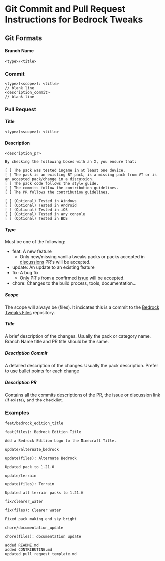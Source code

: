 # Git Commit and Pull Request Instructions for Bedrock Tweaks

## Git Formats

#### Branch Name

```
<type>/<title>
```

### Commit

```
<type>(<scope>): <title>
// blank line
<description_commit>
// blank line
```

### Pull Request

#### Title

```
<type>(<scope>): <title>
```

#### Description

```
<description_pr>

By checking the following boxes with an X, you ensure that:

[ ] The pack was tested ingame in at least one device.
[ ] The pack is an existing BT pack, is a missing pack from VT or is an accepted pack/change in a discussion.
[ ] The pack code follows the style guide.
[ ] The commits follow the contribution guidelines.
[ ] The PR follows the contribution guidelines.

[ ] (Optional) Tested in Windows
[ ] (Optional) Tested in Android
[ ] (Optional) Tested in iOS
[ ] (Optional) Tested in any console
[ ] (Optional) Tested in BDS
```

##### Type

Must be one of the following:

- feat: A new feature
  - Only new/missing vanilla tweaks packs or packs accepted in [discussions](https://github.com/BedrockTweaks/Files/discussions) PR's will
    be accepted.
- update: An update to an existing feature
- fix: A bug fix
  - Only PR's from a confirmed [issue](https://github.com/BedrockTweaks/Files/issues) will be accepted.
- chore: Changes to the build process, tools, documentation...

##### Scope

The scope will always be (files). It indicates this is a commit to
the [Bedrock Tweaks Files](https://github.com/Bedrock-Tweaks/Bedrock-Tweaks-Files) repository.

##### Title

A brief description of the changes. Usually the pack or category name.
Branch Name title and PR title should be the same.

##### Description Commit

A detailed description of the changes. Usually the pack description.
Prefer to use bullet points for each change

##### Description PR

Contains all the commits descriptions of the PR, the issue or discussion link (if exists), and the checklist.

### Examples

```
feat/bedrock_edition_title
```

```
feat(files): Bedrock Edition Title

Add a Bedrock Edition Logo to the Minecraft Title.
```

```
update/alternate_bedrock
```

```
update(files): Alternate Bedrock

Updated pack to 1.21.0
```

```
update/terrain
```

```
update(files): Terrain

Updated all terrain packs to 1.21.0
```

```
fix/clearer_water
```

```
fix(files): Clearer water

Fixed pack making end sky bright
```

```
chore/documentation_update
```

```
chore(files): documentation update

added README.md
added CONTRIBUTING.md
updated pull_request_template.md
```